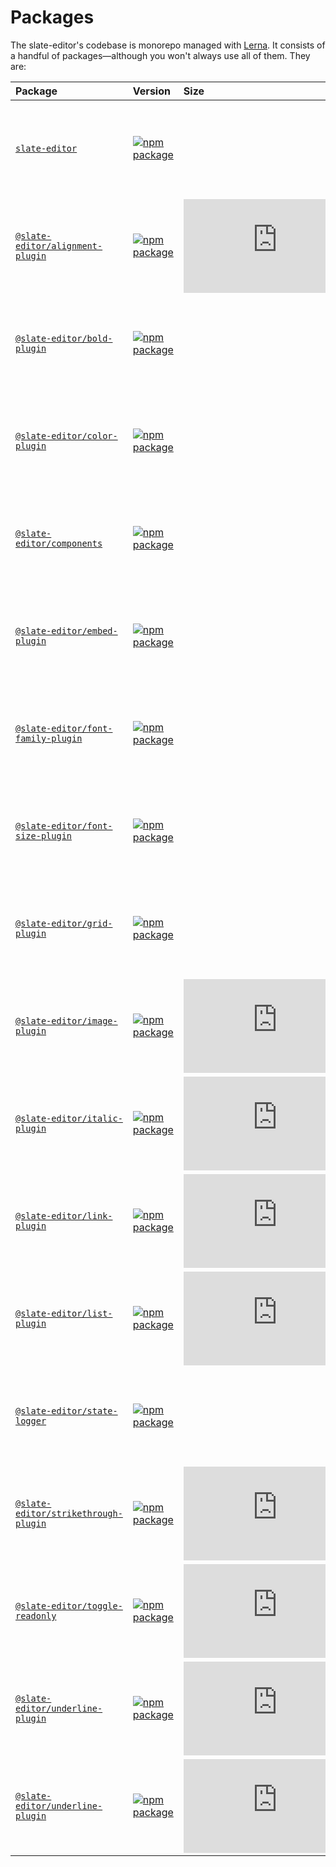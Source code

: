 # Packages

The slate-editor's codebase is monorepo managed with [Lerna](https://lernajs.io/). It consists of a handful of packages—although you won't always use all of them. They are:

| **Package**                                                                 | **Version**                                                                                                                                                       | **Size**                                                                                                                                                                                          | **Downloads**                                                                                                                                                        | **Description**               |
|:----------------------------------------------------------------------------|:------------------------------------------------------------------------------------------------------------------------------------------------------------------|:--------------------------------------------------------------------------------------------------------------------------------------------------------------------------------------------------|:---------------------------------------------------------------------------------------------------------------------------------------------------------------------|:------------------------------|
| [`slate-editor`](./slate-editor)                                            | [![npm package](https://img.shields.io/npm/v/slate-editor.svg?maxAge=60)](https://www.npmjs.com/package/slate-editor)                                             | [![](http://img.badgesize.io/https://unpkg.com/slate-editor/lib/index.js?compression=gzip&label=size)](https://unpkg.com/slate-editor/lib/index.js)                                               | [![npm downloads](https://img.shields.io/npm/dt/slate-editor.svg?maxAge=60)](https://www.npmjs.com/package/slate-editor)                                             | SlateJS alignment plugin.     |
| [`@slate-editor/alignment-plugin`](./slate-editor-alignment-plugin)         | [![npm package](https://img.shields.io/npm/v/@slate-editor/alignment-plugin.svg?maxAge=60)](https://www.npmjs.com/package/@slate-editor/alignment-plugin)         | [![](http://img.badgesize.io/https://unpkg.com/@slate-editor/alignment-plugin/dist/index.js?compression=gzip&label=size)](https://unpkg.com/@slate-editor/alignment-plugin/dist/index.js)         | [![npm downloads](https://img.shields.io/npm/dt/@slate-editor/alignment-plugin.svg?maxAge=60)](https://www.npmjs.com/package/@slate-editor/alignment-plugin)         | SlateJS alignment plugin.     |
| [`@slate-editor/bold-plugin`](./slate-editor-bold-plugin)                   | [![npm package](https://img.shields.io/npm/v/@slate-editor/bold-plugin.svg?maxAge=60)](https://www.npmjs.com/package/@slate-editor/bold-plugin)                   | [![](http://img.badgesize.io/https://unpkg.com/@slate-editor/bold-plugin/dist/index.js?compression=gzip&label=size)](https://unpkg.com/@slate-editor/bold-plugin/dist/index.js)                   | [![npm downloads](https://img.shields.io/npm/dt/@slate-editor/bold-plugin.svg?maxAge=60)](https://www.npmjs.com/package/@slate-editor/bold-plugin)                   | SlateJS bold plugin.          |
| [`@slate-editor/color-plugin`](./slate-editor-color-plugin)                 | [![npm package](https://img.shields.io/npm/v/@slate-editor/color-plugin.svg?maxAge=60)](https://www.npmjs.com/package/@slate-editor/color-plugin)                 | [![](http://img.badgesize.io/https://unpkg.com/@slate-editor/color-plugin/dist/index.js?compression=gzip&label=size)](https://unpkg.com/@slate-editor/color-plugin/dist/index.js)                 | [![npm downloads](https://img.shields.io/npm/dt/@slate-editor/color-plugin.svg?maxAge=60)](https://www.npmjs.com/package/@slate-editor/color-plugin)                 | SlateJS color plugin.         |
| [`@slate-editor/components`](./slate-editor-components)                     | [![npm package](https://img.shields.io/npm/v/@slate-editor/components.svg?maxAge=60)](https://www.npmjs.com/package/@slate-editor/components)                     | [![](http://img.badgesize.io/https://unpkg.com/@slate-editor/components/dist/index.js?compression=gzip&label=size)](https://unpkg.com/@slate-editor/components/dist/index.js)                     | [![npm downloads](https://img.shields.io/npm/dt/@slate-editor/components.svg?maxAge=60)](https://www.npmjs.com/package/@slate-editor/components)                     | Components for slate-editor.  |
| [`@slate-editor/embed-plugin`](./slate-editor-embed-plugin)                 | [![npm package](https://img.shields.io/npm/v/@slate-editor/embed-plugin.svg?maxAge=60)](https://www.npmjs.com/package/@slate-editor/embed-plugin)                 | [![](http://img.badgesize.io/https://unpkg.com/@slate-editor/embed-plugin/dist/index.js?compression=gzip&label=size)](https://unpkg.com/@slate-editor/embed-plugin/dist/index.js)                 | [![npm downloads](https://img.shields.io/npm/dt/@slate-editor/embed-plugin.svg?maxAge=60)](https://www.npmjs.com/package/@slate-editor/embed-plugin)                 | SlateJS embed plugin.         |
| [`@slate-editor/font-family-plugin`](./slate-editor-font-family-plugin)     | [![npm package](https://img.shields.io/npm/v/@slate-editor/font-family-plugin.svg?maxAge=60)](https://www.npmjs.com/package/@slate-editor/font-family-plugin)     | [![](http://img.badgesize.io/https://unpkg.com/@slate-editor/font-family-plugin/dist/index.js?compression=gzip&label=size)](https://unpkg.com/@slate-editor/font-family-plugin/dist/index.js)     | [![npm downloads](https://img.shields.io/npm/dt/@slate-editor/font-family-plugin.svg?maxAge=60)](https://www.npmjs.com/package/@slate-editor/font-family-plugin)     | SlateJS font family plugin.   |
| [`@slate-editor/font-size-plugin`](./slate-editor-font-size-plugin)         | [![npm package](https://img.shields.io/npm/v/@slate-editor/font-size-plugin.svg?maxAge=60)](https://www.npmjs.com/package/@slate-editor/font-size-plugin)         | [![](http://img.badgesize.io/https://unpkg.com/@slate-editor/font-size-plugin/dist/index.js?compression=gzip&label=size)](https://unpkg.com/@slate-editor/font-size-plugin/dist/index.js)         | [![npm downloads](https://img.shields.io/npm/dt/@slate-editor/font-size-plugin.svg?maxAge=60)](https://www.npmjs.com/package/@slate-editor/font-size-plugin)         | SlateJS font size plugin.     |
| [`@slate-editor/grid-plugin`](./slate-editor-grid-plugin)                   | [![npm package](https://img.shields.io/npm/v/@slate-editor/grid-plugin.svg?maxAge=60)](https://www.npmjs.com/package/@slate-editor/grid-plugin)                   | [![](http://img.badgesize.io/https://unpkg.com/@slate-editor/grid-plugin/dist/index.js?compression=gzip&label=size)](https://unpkg.com/@slate-editor/grid-plugin/dist/index.js)                   | [![npm downloads](https://img.shields.io/npm/dt/@slate-editor/grid-plugin.svg?maxAge=60)](https://www.npmjs.com/package/@slate-editor/grid-plugin)                   | SlateJS grid block plugin.    |
| [`@slate-editor/image-plugin`](./slate-editor-image-plugin)                 | [![npm package](https://img.shields.io/npm/v/@slate-editor/image-plugin.svg?maxAge=60)](https://www.npmjs.com/package/@slate-editor/image-plugin)                 | [![](http://img.badgesize.io/https://unpkg.com/@slate-editor/image-plugin/dist/index.js?compression=gzip&label=size)](https://unpkg.com/@slate-editor/image-plugin/dist/index.js)                 | [![npm downloads](https://img.shields.io/npm/dt/@slate-editor/image-plugin.svg?maxAge=60)](https://www.npmjs.com/package/@slate-editor/image-plugin)                 | SlateJS image plugin.         |
| [`@slate-editor/italic-plugin`](./slate-editor-italic-plugin)               | [![npm package](https://img.shields.io/npm/v/@slate-editor/italic-plugin.svg?maxAge=60)](https://www.npmjs.com/package/@slate-editor/italic-plugin)               | [![](http://img.badgesize.io/https://unpkg.com/@slate-editor/italic-plugin/dist/index.js?compression=gzip&label=size)](https://unpkg.com/@slate-editor/italic-plugin/dist/index.js)               | [![npm downloads](https://img.shields.io/npm/dt/@slate-editor/italic-plugin.svg?maxAge=60)](https://www.npmjs.com/package/@slate-editor/italic-plugin)               | SlateJS italic plugin.        |
| [`@slate-editor/link-plugin`](./slate-editor-link-plugin)                   | [![npm package](https://img.shields.io/npm/v/@slate-editor/link-plugin.svg?maxAge=60)](https://www.npmjs.com/package/@slate-editor/link-plugin)                   | [![](http://img.badgesize.io/https://unpkg.com/@slate-editor/link-plugin/dist/index.js?compression=gzip&label=size)](https://unpkg.com/@slate-editor/link-plugin/dist/index.js)                   | [![npm downloads](https://img.shields.io/npm/dt/@slate-editor/link-plugin.svg?maxAge=60)](https://www.npmjs.com/package/@slate-editor/link-plugin)                   | SlateJS link plugin.          |
| [`@slate-editor/list-plugin`](./slate-editor-list-plugin)                   | [![npm package](https://img.shields.io/npm/v/@slate-editor/list-plugin.svg?maxAge=60)](https://www.npmjs.com/package/@slate-editor/list-plugin)                   | [![](http://img.badgesize.io/https://unpkg.com/@slate-editor/list-plugin/dist/index.js?compression=gzip&label=size)](https://unpkg.com/@slate-editor/list-plugin/dist/index.js)                   | [![npm downloads](https://img.shields.io/npm/dt/@slate-editor/list-plugin.svg?maxAge=60)](https://www.npmjs.com/package/@slate-editor/list-plugin)                   | SlateJS list plugin.          |
| [`@slate-editor/state-logger`](./slate-editor-state-logger)                 | [![npm package](https://img.shields.io/npm/v/@slate-editor/state-logger.svg?maxAge=60)](https://www.npmjs.com/package/@slate-editor/state-logger)                 | [![](http://img.badgesize.io/https://unpkg.com/@slate-editor/state-logger/dist/index.js?compression=gzip&label=size)](https://unpkg.com/@slate-editor/state-logger/dist/index.js)                 | [![npm downloads](https://img.shields.io/npm/dt/@slate-editor/state-logger.svg?maxAge=60)](https://www.npmjs.com/package/@slate-editor/state-logger)                 | SlateJS State Logger.         |
| [`@slate-editor/strikethrough-plugin`](./slate-editor-strikethrough-plugin) | [![npm package](https://img.shields.io/npm/v/@slate-editor/strikethrough-plugin.svg?maxAge=60)](https://www.npmjs.com/package/@slate-editor/strikethrough-plugin) | [![](http://img.badgesize.io/https://unpkg.com/@slate-editor/strikethrough-plugin/dist/index.js?compression=gzip&label=size)](https://unpkg.com/@slate-editor/strikethrough-plugin/dist/index.js) | [![npm downloads](https://img.shields.io/npm/dt/@slate-editor/strikethrough-plugin.svg?maxAge=60)](https://www.npmjs.com/package/@slate-editor/strikethrough-plugin) | SlateJS strikethrough plugin. |
| [`@slate-editor/toggle-readonly`](./slate-editor-toggle-readonly)           | [![npm package](https://img.shields.io/npm/v/@slate-editor/toggle-readonly.svg?maxAge=60)](https://www.npmjs.com/package/@slate-editor/toggle-readonly)           | [![](http://img.badgesize.io/https://unpkg.com/@slate-editor/toggle-readonly/dist/index.js?compression=gzip&label=size)](https://unpkg.com/@slate-editor/toggle-readonly/dist/index.js)           | [![npm downloads](https://img.shields.io/npm/dt/@slate-editor/toggle-readonly.svg?maxAge=60)](https://www.npmjs.com/package/@slate-editor/toggle-readonly)           | SlateJS Toggle read-only.     |
| [`@slate-editor/underline-plugin`](./slate-editor-underline-plugin)         | [![npm package](https://img.shields.io/npm/v/@slate-editor/underline-plugin.svg?maxAge=60)](https://www.npmjs.com/package/@slate-editor/underline-plugin)         | [![](http://img.badgesize.io/https://unpkg.com/@slate-editor/underline-plugin/dist/index.js?compression=gzip&label=size)](https://unpkg.com/@slate-editor/underline-plugin/dist/index.js)         | [![npm downloads](https://img.shields.io/npm/dt/@slate-editor/underline-plugin.svg?maxAge=60)](https://www.npmjs.com/package/@slate-editor/underline-plugin)         | SlateJS underline plugin.     |
| [`@slate-editor/underline-plugin`](./slate-editor-underline-plugin)         | [![npm package](https://img.shields.io/npm/v/@slate-editor/underline-plugin.svg?maxAge=60)](https://www.npmjs.com/package/@slate-editor/underline-plugin)         | [![](http://img.badgesize.io/https://unpkg.com/@slate-editor/underline-plugin/dist/index.js?compression=gzip&label=size)](https://unpkg.com/@slate-editor/underline-plugin/dist/index.js)         | [![npm downloads](https://img.shields.io/npm/dt/@slate-editor/underline-plugin.svg?maxAge=60)](https://www.npmjs.com/package/@slate-editor/underline-plugin)         | Utils for slate-editor.       |
